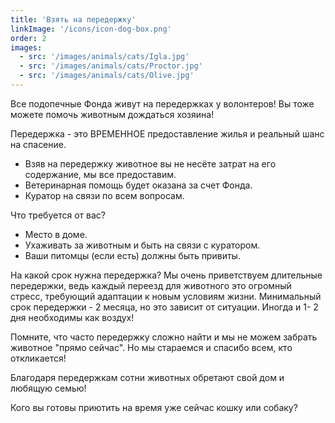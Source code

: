 ```yaml
---
title: 'Взять на передержку'
linkImage: '/icons/icon-dog-box.png'
order: 2
images:
  - src: '/images/animals/cats/Igla.jpg'
  - src: '/images/animals/cats/Proctor.jpg'
  - src: '/images/animals/cats/Olive.jpg'
---
```


Все подопечные Фонда живут на передержках у волонтеров! Вы тоже можете помочь животным дождаться хозяина!

Передержка - это ВРЕМЕННОЕ предоставление жилья и реальный шанс на спасение.

- Взяв на передержку животное вы не несёте затрат на его содержание, мы все предоставим.
- Ветеринарная помощь будет оказана за счет Фонда.
- Куратор на связи по всем вопросам.

Что требуется от вас?

- Место в доме.
- Ухаживать за животным и быть на связи с куратором.
- Ваши питомцы (если есть) должны быть привиты.

На какой срок нужна передержка?
Мы очень приветствуем длительные передержки, ведь каждый переезд для животного это огромный стресс, требующий адаптации к новым условиям жизни. Минимальный срок передержки - 2 месяца, но это зависит от ситуации. Иногда и 1- 2 дня необходимы как воздух!

Помните, что часто передержку сложно найти и мы не можем забрать животное "прямо сейчас".
Но мы стараемся и спасибо всем, кто откликается!

Благодаря передержкам сотни животных обретают свой дом и любящую семью!

Кого вы готовы приютить на время уже сейчас кошку или собаку?
